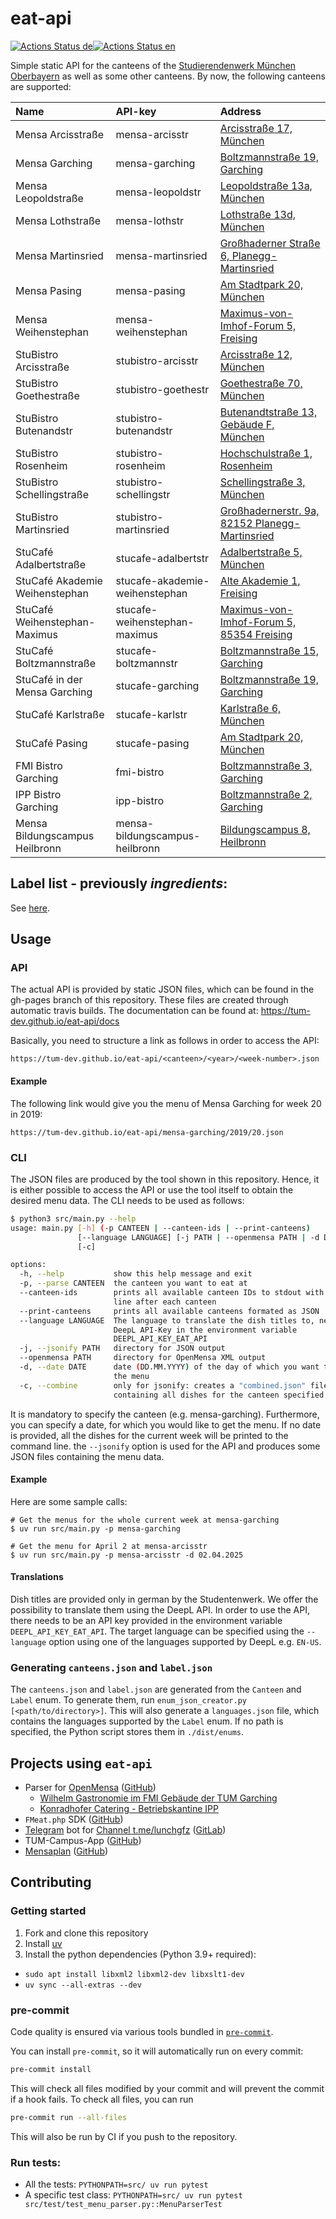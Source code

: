 # eat-api

[![Actions Status de](https://github.com/TUM-Dev/eat-api/workflows/publish/badge.svg)](https://github.com/TUM-Dev/eat-api/actions)[![Actions Status en](https://github.com/TUM-Dev/eat-api/workflows/publish_en/badge.svg)](https://github.com/TUM-Dev/eat-api/actions)


Simple static API for the canteens of the [Studierendenwerk München Oberbayern](http://www.studierendenwerk-muenchen-oberbayern.de) as well as some other canteens. By now, the following canteens are supported:

| Name                           | API-key                        | Address                                                                                                                     |
|:-------------------------------|:-------------------------------|:----------------------------------------------------------------------------------------------------------------------------|
| Mensa Arcisstraße              | mensa-arcisstr                 | [Arcisstraße 17, München](https://www.google.com/maps?q=Arcisstraße+17,+München)                                            |
| Mensa Garching                 | mensa-garching                 | [Boltzmannstraße 19, Garching](https://www.google.com/maps?q=Boltzmannstraße+19,+Garching)                                  |
| Mensa Leopoldstraße            | mensa-leopoldstr               | [Leopoldstraße 13a, München](https://www.google.com/maps?q=Leopoldstraße+13a,+München)                                      |
| Mensa Lothstraße               | mensa-lothstr                  | [Lothstraße 13d, München](https://www.google.com/maps?q=Lothstraße+13d,+München)                                            |
| Mensa Martinsried              | mensa-martinsried              | [Großhaderner Straße 6, Planegg-Martinsried](https://www.google.com/maps?q=Großhaderner%20Straße+6,+Planegg-Martinsried)    |
| Mensa Pasing                   | mensa-pasing                   | [Am Stadtpark 20, München](https://www.google.com/maps?q=Am%20Stadtpark+20,+München)                                        |
| Mensa Weihenstephan            | mensa-weihenstephan            | [Maximus-von-Imhof-Forum 5, Freising](https://www.google.com/maps?q=Maximus-von-Imhof-Forum+5,+Freising)                    |
| StuBistro Arcisstraße          | stubistro-arcisstr             | [Arcisstraße 12, München](https://www.google.com/maps?q=Arcisstraße+12,+München)                                            |
| StuBistro Goethestraße         | stubistro-goethestr            | [Goethestraße 70, München](https://www.google.com/maps?q=Goethestraße+70,+München)                                          |
| StuBistro Butenandstr          | stubistro-butenandstr          | [Butenandtstraße 13, Gebäude F, München](https://www.google.com/maps?q=Butenandtstraße+13,+Gebäude+F,+München)              |
| StuBistro Rosenheim            | stubistro-rosenheim            | [Hochschulstraße 1, Rosenheim](https://www.google.com/maps?q=Hochschulstraße+1,+Rosenheim)                                  |
| StuBistro Schellingstraße      | stubistro-schellingstr         | [Schellingstraße 3, München](https://www.google.com/maps?q=Schellingstraße+3,+München)                                      |
| StuBistro Martinsried          | stubistro-martinsried          | [Großhadernerstr. 9a, 82152 Planegg-Martinsried](https://www.google.com/maps/place/Gro%C3%9Fhaderner+Str.+9,+82152+Planegg) |
| StuCafé Adalbertstraße         | stucafe-adalbertstr            | [Adalbertstraße 5, München](https://www.google.com/maps?q=Adalbertstraße+5,+München)                                        |
| StuCafé Akademie Weihenstephan | stucafe-akademie-weihenstephan | [Alte Akademie 1, Freising](https://www.google.com/maps?q=Alte%20Akademie+1,+Freising)                                      |
| StuCafé Weihenstephan-Maximus  | stucafe-weihenstephan-maximus  | [Maximus-von-Imhof-Forum 5, 85354 Freising](https://www.google.com/maps/place/Maximus-von-Imhof-Forum+5,+85354+Freising)    |
| StuCafé Boltzmannstraße        | stucafe-boltzmannstr           | [Boltzmannstraße 15, Garching](https://www.google.com/maps?q=Boltzmannstraße+15,+Garching)                                  |
| StuCafé in der Mensa Garching  | stucafe-garching               | [Boltzmannstraße 19, Garching](https://www.google.com/maps?q=Boltzmannstraße+19,+Garching)                                  |
| StuCafé Karlstraße             | stucafe-karlstr                | [Karlstraße 6, München](https://www.google.com/maps?q=Karlstraße+6,+München)                                                |
| StuCafé Pasing                 | stucafe-pasing                 | [Am Stadtpark 20, München](https://www.google.com/maps?q=Am%20Stadtpark+20,+München)                                        |
| FMI Bistro Garching            | fmi-bistro                     | [Boltzmannstraße 3, Garching](https://www.google.com/maps?q=Boltzmannstraße+3,+Garching)                                    |
| IPP Bistro Garching            | ipp-bistro                     | [Boltzmannstraße 2, Garching](https://goo.gl/maps/vYdsQhgxFvH2)                                                             |
| Mensa Bildungscampus Heilbronn | mensa-bildungscampus-heilbronn | [Bildungscampus 8, Heilbronn](https://maps.app.goo.gl/Jq2p9fKkjTMPrvd39)                                                    |

## Label list - previously _ingredients_:
See [here](https://tum-dev.github.io/eat-api/enums/labels.json).

## Usage

### API

The actual API is provided by static JSON files, which can be found in the gh-pages branch of this repository. These files are created through automatic travis builds. 
The documentation can be found at: https://tum-dev.github.io/eat-api/docs

Basically, you need to structure a link as follows in order to access the API:

```
https://tum-dev.github.io/eat-api/<canteen>/<year>/<week-number>.json
```

#### Example

The following link would give you the menu of Mensa Garching for week 20 in 2019:

```
https://tum-dev.github.io/eat-api/mensa-garching/2019/20.json
```

### CLI

The JSON files are produced by the tool shown in this repository. Hence, it is either possible to access the API or use the tool itself to obtain the desired menu data. The CLI needs to be used as follows:

```bash
$ python3 src/main.py --help
usage: main.py [-h] (-p CANTEEN | --canteen-ids | --print-canteens)
               [--language LANGUAGE] [-j PATH | --openmensa PATH | -d DATE]
               [-c]

options:
  -h, --help           show this help message and exit
  -p, --parse CANTEEN  the canteen you want to eat at
  --canteen-ids        prints all available canteen IDs to stdout with a new
                       line after each canteen
  --print-canteens     prints all available canteens formated as JSON
  --language LANGUAGE  The language to translate the dish titles to, needs an
                       DeepL API-Key in the environment variable
                       DEEPL_API_KEY_EAT_API
  -j, --jsonify PATH   directory for JSON output
  --openmensa PATH     directory for OpenMensa XML output
  -d, --date DATE      date (DD.MM.YYYY) of the day of which you want to get
                       the menu
  -c, --combine        only for jsonify: creates a "combined.json" file
                       containing all dishes for the canteen specified
```

It is mandatory to specify the canteen (e.g. mensa-garching). Furthermore, you can specify a date, for which you would like to get the menu. If no date is provided, all the dishes for the current week will be printed to the command line. the `--jsonify` option is used for the API and produces some JSON files containing the menu data.

#### Example

Here are some sample calls:

```
# Get the menus for the whole current week at mensa-garching
$ uv run src/main.py -p mensa-garching

# Get the menu for April 2 at mensa-arcisstr
$ uv run src/main.py -p mensa-arcisstr -d 02.04.2025
```

#### Translations

Dish titles are provided only in german by the Studentenwerk. 
We offer the possibility to translate them using the DeepL API.
In order to use the API, there needs to be an API key provided in the environment variable `DEEPL_API_KEY_EAT_API`.
The target language can be specified using the `--language` option using one of the languages supported by DeepL e.g. `EN-US`.

### Generating `canteens.json` and `label.json`

The `canteens.json` and `label.json` are generated from the `Canteen` and `Label` enum. To generate them, run `enum_json_creator.py [<path/to/directory>]`. This will also generate a `languages.json` file, which contains the languages supported by the `Label` enum. If no path is specified, the Python script stores them in `./dist/enums`.

## Projects using `eat-api`

-   Parser for [OpenMensa](https://openmensa.org) ([GitHub](https://github.com/openmensa/openmensa))
    -   [Wilhelm Gastronomie im FMI Gebäude der TUM Garching](https://openmensa.org/c/773)
    -   [Konradhofer Catering - Betriebskantine IPP](https://openmensa.org/c/774)
-   `FMeat.php` SDK ([GitHub](https://github.com/jpbernius/fmeat.php))
-   [Telegram](https://telegram.org/) bot for [Channel t.me/lunchgfz](https://t.me/lunchgfz) ([GitLab](https://gitlab.com/raabf/lunchgfz-telegram))
-   TUM-Campus-App ([GitHub](https://github.com/TUM-Dev/campus_flutter))
-   [Mensaplan](https://mensa.gabriels.cloud/) ([GitHub](https://github.com/Friendly-Banana/mensaplan))

## Contributing

### Getting started 

1. Fork and clone this repository
2. Install [uv](https://docs.astral.sh/uv/)
2. Install the python dependencies (Python 3.9+ required):

-   `sudo apt install libxml2 libxml2-dev libxslt1-dev`
-   `uv sync --all-extras --dev`

### pre-commit

Code quality is ensured via various tools bundled in [`pre-commit`](https://github.com/pre-commit/pre-commit/).

You can install `pre-commit`, so it will automatically run on every commit:

```bash
pre-commit install
```

This will check all files modified by your commit and will prevent the commit if a hook fails. To check all files, you can run

```bash
pre-commit run --all-files
```

This will also be run by CI if you push to the repository.

### Run tests:

-   All the tests: `PYTHONPATH=src/ uv run pytest`
-   A specific test class: `PYTHONPATH=src/ uv run pytest src/test/test_menu_parser.py::MenuParserTest`

